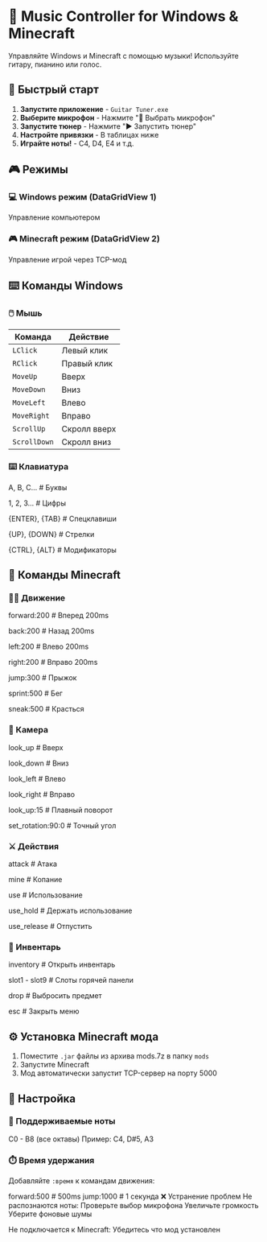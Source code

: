 # 🎵 Music Controller for Windows & Minecraft

Управляйте Windows и Minecraft с помощью музыки! Используйте гитару, пианино или голос.

## 🚀 Быстрый старт

1. **Запустите приложение** - `Guitar Tuner.exe`
2. **Выберите микрофон** - Нажмите "🎤 Выбрать микрофон"
3. **Запустите тюнер** - Нажмите "▶️ Запустить тюнер"
4. **Настройте привязки** - В таблицах ниже
5. **Играйте ноты!** - C4, D4, E4 и т.д.

## 🎮 Режимы

### 💻 Windows режим (DataGridView 1)
Управление компьютером

### 🎮 Minecraft режим (DataGridView 2) 
Управление игрой через TCP-мод

## ⌨️ Команды Windows

### 🖱️ Мышь
| Команда | Действие |
|---------|----------|
| `LClick` | Левый клик |
| `RClick` | Правый клик |
| `MoveUp` | Вверх |
| `MoveDown` | Вниз |
| `MoveLeft` | Влево |
| `MoveRight` | Вправо |
| `ScrollUp` | Скролл вверх |
| `ScrollDown` | Скролл вниз |

### ⌨️ Клавиатура
A, B, C... # Буквы

1, 2, 3... # Цифры

{ENTER}, {TAB} # Спецклавиши

{UP}, {DOWN} # Стрелки

{CTRL}, {ALT} # Модификаторы

 

## 🎯 Команды Minecraft

### 🏃‍♂️ Движение
forward:200 # Вперед 200ms

back:200 # Назад 200ms

left:200 # Влево 200ms

right:200 # Вправо 200ms

jump:300 # Прыжок

sprint:500 # Бег

sneak:500 # Красться

 

### 👀 Камера
look_up # Вверх

look_down # Вниз

look_left # Влево

look_right # Вправо

look_up:15 # Плавный поворот

set_rotation:90:0 # Точный угол


### ⚔️ Действия
attack # Атака

mine # Копание

use # Использование

use_hold # Держать использование

use_release # Отпустить

 

### 🎒 Инвентарь
inventory # Открыть инвентарь

slot1 - slot9 # Слоты горячей панели

drop # Выбросить предмет

esc # Закрыть меню

 

## ⚙️ Установка Minecraft мода

1. Поместите `.jar` файлы из архива mods.7z  в папку `mods`
2. Запустите Minecraft
3. Мод автоматически запустит TCP-сервер на порту 5000

## 🔧 Настройка

### 🎵 Поддерживаемые ноты
C0 - B8 (все октавы)
Пример: C4, D#5, A3

 

### ⏱️ Время удержания
Добавляйте `:время` к командам движения:

forward:500    # 500ms
jump:1000      # 1 секунда
❌ Устранение проблем
Не распознаются ноты:
Проверьте выбор микрофона
Увеличьте громкость
Уберите фоновые шумы

Не подключается к Minecraft:
Убедитесь что мод установлен

